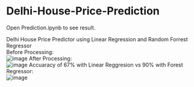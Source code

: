 # Delhi-House-Price-Prediction
Open Prediction.ipynb to see result.


Delhi House Price Predictor using Linear Regression and Random Forrest Regressor
<br/>
Before Processing:<br/>
![image](https://user-images.githubusercontent.com/91091885/233783176-e2281404-88bf-417e-b450-cf297dbc8d7c.png)
After Processing:<br/>
![image](https://user-images.githubusercontent.com/91091885/233783137-2c11b6d9-fdf5-4876-8258-ac14ae674ed2.png)
Accuaracy of 67% with Linear Reggresion vs 90% with Forest Regressor:<br/>
![image](https://user-images.githubusercontent.com/91091885/233783271-aafa1647-d119-472f-b53a-c9643685bdbb.png)


